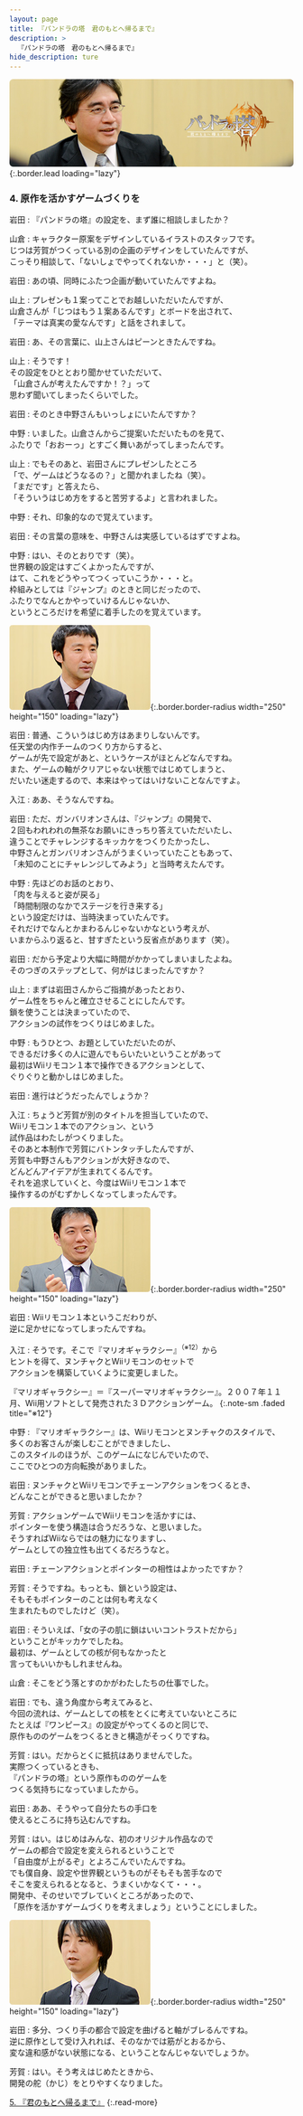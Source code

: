 ```yaml
---
layout: page
title: 『パンドラの塔　君のもとへ帰るまで』
description: >
  『パンドラの塔　君のもとへ帰るまで』
hide_description: ture
---
```


![](/interviews/jp/wii/sx3j/vol1/img/mainvisual4.jpg){:.border.lead loading="lazy"}

### 4. 原作を活かすゲームづくりを

岩田
: 『パンドラの塔』の設定を、まず誰に相談しましたか？

山倉
: キャラクター原案をデザインしているイラストのスタッフです。<br>じつは芳賀がつくっている別の企画のデザインをしていたんですが、<br>こっそり相談して、「ないしょでやってくれないか・・・」と（笑）。

岩田
: あの頃、同時にふたつ企画が動いていたんですよね。

山上
: プレゼンも１案ってことでお越しいただいたんですが、<br>山倉さんが「じつはもう１案あるんです」とボードを出されて、<br>「テーマは真実の愛なんです」と話をされまして。

岩田
: あ、その言葉に、山上さんはピーンときたんですね。

山上
: そうです！<br>その設定をひととおり聞かせていただいて、<br>「山倉さんが考えたんですか！？」って<br>思わず聞いてしまったくらいでした。

岩田
: そのとき中野さんもいっしょにいたんですか？

中野
: いました。山倉さんからご提案いただいたものを見て、<br>ふたりで「おおーっ」とすごく舞いあがってしまったんです。

山上
: でもそのあと、岩田さんにプレゼンしたところ<br>「で、ゲームはどうなるの？」と聞かれましたね（笑）。<br>「まだです」と答えたら、<br>「そういうはじめ方をすると苦労するよ」と言われました。

中野
: それ、印象的なので覚えています。

岩田
: その言葉の意味を、中野さんは実感しているはずですよね。

中野
: はい、そのとおりです（笑）。<br>世界観の設定はすごくよかったんですが、<br>はて、これをどうやってつくっていこうか・・・と。<br>枠組みとしては『ジャンプ』のときと同じだったので、<br>ふたりでなんとかやっていけるんじゃないか、<br>というところだけを希望に着手したのを覚えています。

![](/interviews/jp/wii/sx3j/vol1/img/photo13.jpg){:.border.border-radius width="250" height="150" loading="lazy"}

岩田
: 普通、こういうはじめ方はあまりしないんです。<br>任天堂の内作チームのつくり方からすると、<br>ゲームが先で設定があと、というケースがほとんどなんですね。<br>また、ゲームの軸がクリアじゃない状態ではじめてしまうと、<br>だいたい迷走するので、本来はやってはいけないことなんですよ。

入江
: ああ、そうなんですね。 

岩田
: ただ、ガンバリオンさんは、『ジャンプ』の開発で、<br>２回もわれわれの無茶なお願いにきっちり答えていただいたし、<br>違うことでチャレンジするキッカケをつくりたかったし、<br>中野さんとガンバリオンさんがうまくいっていたこともあって、<br>「未知のことにチャレンジしてみよう」と当時考えたんです。

中野
: 先ほどのお話のとおり、<br>「肉を与えると姿が戻る」<br>「時間制限のなかでステージを行き来する」<br>という設定だけは、当時決まっていたんです。<br>それだけでなんとかまわるんじゃないかなという考えが、<br>いまからふり返ると、甘すぎたという反省点があります（笑）。

岩田
: だから予定より大幅に時間がかかってしまいましたよね。<br>そのつぎのステップとして、何がはじまったんですか？ 

山上
: まずは岩田さんからご指摘があったとおり、<br>ゲーム性をちゃんと確立させることにしたんです。<br>鎖を使うことは決まっていたので、<br>アクションの試作をつくりはじめました。

中野
: もうひとつ、お題としていただいたのが、<br>できるだけ多くの人に遊んでもらいたいということがあって<br>最初はWiiリモコン１本で操作できるアクションとして、<br>ぐりぐりと動かしはじめました。

岩田
: 進行はどうだったんでしょうか？

入江
: ちょうど芳賀が別のタイトルを担当していたので、<br>Wiiリモコン１本でのアクション、という<br>試作品はわたしがつくりました。<br>そのあと本制作で芳賀にバトンタッチしたんですが、<br>芳賀も中野さんもアクションが大好きなので、<br>どんどんアイデアが生まれてくるんです。<br>それを追求していくと、今度はWiiリモコン１本で<br>操作するのがむずかしくなってしまったんです。

![](/interviews/jp/wii/sx3j/vol1/img/photo14.jpg){:.border.border-radius width="250" height="150" loading="lazy"}

岩田
: Wiiリモコン１本というこだわりが、<br>逆に足かせになってしまったんですね。

入江
: そうです。そこで『マリオギャラクシー』<sup>（※12）</sup>から<br>ヒントを得て、ヌンチャクとWiiリモコンのセットで<br>アクションを構築していくように変更しました。

『マリオギャラクシー』＝『スーパーマリオギャラクシー』。２００７年１１月、Wii用ソフトとして発売された３Ｄアクションゲーム。
{:.note-sm .faded title="※12"}

中野
: 『マリオギャラクシー』は、Wiiリモコンとヌンチャクのスタイルで、<br>多くのお客さんが楽しむことができましたし、<br>このスタイルのほうが、このゲームになじんでいたので、<br>ここでひとつの方向転換がありました。

岩田
: ヌンチャクとWiiリモコンでチェーンアクションをつくるとき、<br>どんなことができると思いましたか？

芳賀
: アクションゲームでWiiリモコンを活かすには、<br>ポインターを使う構造は合うだろうな、と思いました。<br>そうすればWiiならではの魅力になりますし、<br>ゲームとしての独立性も出てくるだろうなと。

岩田
: チェーンアクションとポインターの相性はよかったですか？

芳賀
: そうですね。もっとも、鎖という設定は、<br>そもそもポインターのことは何も考えなく<br>生まれたものでしたけど（笑）。

岩田
: そういえば、「女の子の肌に鎖はいいコントラストだから」<br>ということがキッカケでしたね。<br>最初は、ゲームとしての核が何もなかったと<br>言ってもいいかもしれませんね。

山倉
: そこをどう落とすのかがわたしたちの仕事でした。

岩田
: でも、違う角度から考えてみると、<br>今回の流れは、ゲームとしての核をとくに考えていないところに<br>たとえば『ワンピース』の設定がやってくるのと同じで、<br>原作もののゲームをつくるときと構造がそっくりですね。

芳賀
: はい。だからとくに抵抗はありませんでした。<br>実際つくっているときも、<br>『パンドラの塔』という原作もののゲームを<br>つくる気持ちになっていましたから。

岩田
: ああ、そうやって自分たちの手口を<br>使えるところに持ち込むんですね。

芳賀
: はい。はじめはみんな、初のオリジナル作品なので<br>ゲームの都合で設定を変えられるということで<br>「自由度が上がるぞ」とよろこんでいたんですね。<br>でも僕自身、設定や世界観というものがそもそも苦手なので<br>そこを変えられるとなると、うまくいかなくて・・・。<br>開発中、そのせいでブレていくところがあったので、<br>「原作を活かすゲームづくりを考えましょう」ということにしました。

![](/interviews/jp/wii/sx3j/vol1/img/photo15.jpg){:.border.border-radius width="250" height="150" loading="lazy"}

岩田
: 多分、つくり手の都合で設定を曲げると軸がブレるんですね。<br>逆に原作として受け入れれば、そのなかでは筋がとおるから、<br>変な違和感がない状態になる、ということなんじゃないでしょうか。

芳賀
: はい。そう考えはじめたときから、<br>開発の舵（かじ）をとりやすくなりました。

[5. 『君のもとへ帰るまで』](5.md)
{:.read-more}

